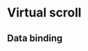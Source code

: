 # Virtual scroll

## Data binding

<hhl-live-editor title="" htmlCode='
    <template>
    <H_col align="center">
    <H_btn @click="load">Load</H_btn>
    <H_col>
      <H_virtual-list data-key="id" :data-sources="list" class="list">
        <template v-slot:header>
          <div>Headline..</div>
        </template>
        <template v-slot="data">
          <div class="item col-pri shadow-2">
            <span>Id: {{ data.item.id }}</span>
            <span>Row: {{ data.item.val1 }}</span>
            <span>Group: {{ data.item.val2 }}</span>
            <span>Val3: {{ data.item.val3 }}</span>
            <span>Val4: {{ data.item.val4 }}</span>
          </div>
        </template>
      </H_virtual-list>
    </H_col>
    </H_col>
    </template>
    <script>
    // import { getData } from "dataSource";
    const { getData } = fakeImport;
    const list = ref([]);
    function load() {
      const d = getData(1000);
      console.log(d)
      list.value = d;
    }
    return {list, load}
    </script>
    <style>
    .list {
      max-height: 400px;
      border: solid 1px var(--col-bg-3);
      overflow: auto;
    }      
    .item {
      display:flex;
      border: solid 1px var(--col-bg-3);
      gap: 10px;
      flex-wrap:wrap;
      padding: 10px;
      margin: 7px;
    }
    </style>
'>
</hhl-live-editor>

<br>
